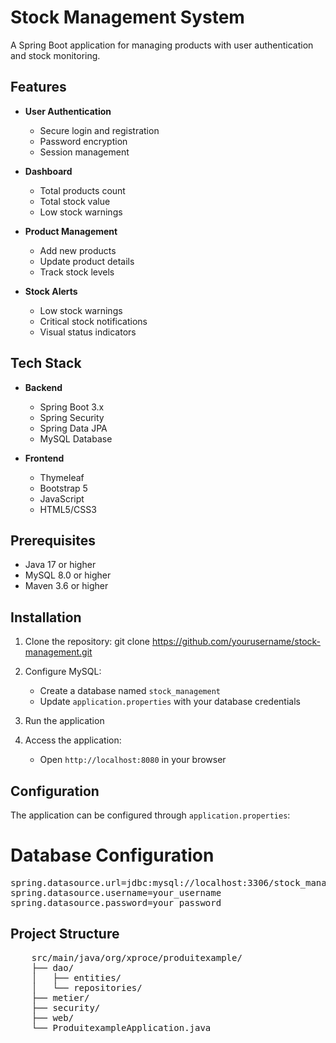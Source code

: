# Stock Management System

A Spring Boot application for managing products with user authentication and stock monitoring.

## Features

-  **User Authentication**
    - Secure login and registration
    - Password encryption
    - Session management

-  **Dashboard**
    - Total products count
    - Total stock value
    - Low stock warnings

-  **Product Management**
    - Add new products
    - Update product details
    - Track stock levels

-  **Stock Alerts**
    - Low stock warnings
    - Critical stock notifications
    - Visual status indicators

## Tech Stack

- **Backend**
    - Spring Boot 3.x
    - Spring Security
    - Spring Data JPA
    - MySQL Database

- **Frontend**
    - Thymeleaf
    - Bootstrap 5
    - JavaScript
    - HTML5/CSS3

## Prerequisites

  - Java 17 or higher
  - MySQL 8.0 or higher
  - Maven 3.6 or higher

## Installation

1. Clone the repository:
   git clone https://github.com/yourusername/stock-management.git


2. Configure MySQL:
   - Create a database named `stock_management`
   - Update `application.properties` with your database credentials

4. Run the application

5. Access the application:
   - Open `http://localhost:8080` in your browser

## Configuration

The application can be configured through `application.properties`:

# Database Configuration
<pre>
spring.datasource.url=jdbc:mysql://localhost:3306/stock_management
spring.datasource.username=your_username
spring.datasource.password=your_password
</pre>

## Project Structure

<pre>
    src/main/java/org/xproce/produitexample/
    ├── dao/
    │   ├── entities/
    │   └── repositories/
    ├── metier/
    ├── security/
    ├── web/
    └── ProduitexampleApplication.java
</pre>
